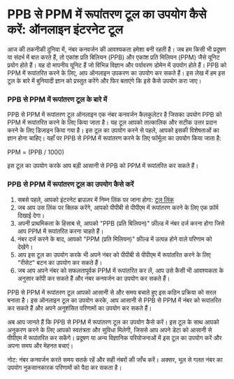 PPB से PPM में रूपांतरण टूल का उपयोग कैसे करें: ऑनलाइन इंटरनेट टूल
==================================================================

आज की तकनीकी दुनिया में, नंबर कनवर्जन की आवश्यकता हमेशा बनी रहती है। जब हम किसी भी प्रदूषण या संदर्भ में बात करते हैं, तो एकांश प्रति बिलियन (PPB) और एकांश प्रति मिलियन (PPM) जैसे यूनिट प्रयोग होते हैं। यह दो मापनीय यूनिट हैं जो विभिन्न विज्ञान और पर्यावरण डोमेन में उपयोग होते हैं। PPB को PPM में रूपांतरित करने के लिए, आप ऑनलाइन उपकरण का उपयोग कर सकते हैं। इस लेख में हम इस टूल के बारे में बुनियादी ज्ञान को प्रस्तुत करेंगे और फिर बताएंगे कि इसे कैसे उपयोग करा जाए।

### PPB से PPM में रूपांतरण टूल के बारे में

PPB से PPM में रूपांतरण टूल ऑनलाइन एक नंबर कनवर्जन कैलकुलेटर है जिसका उपयोग PPB को PPM में रूपांतरित करने के लिए किया जाता है। यह टूल आपको तात्कालिक और सटीक उत्तर प्रदान करने के लिए डिजाइन किया गया है। इस टूल का उपयोग करने से पहले, आपको इसकी विशेषताओं का ज्ञान होना चाहिए। यहाँ पर PPB से PPM में रूपांतरण करने के लिए फॉर्मूला का उपयोग किया जाता है:

PPM = (PPB / 1000)

इस टूल का उपयोग करके आप बड़ी आसानी से PPB को PPM में रूपांतरित कर सकते हैं।

### PPB से PPM में रूपांतरण टूल का उपयोग कैसे करें

1. सबसे पहले, आपको इंटरनेट ब्राउज़र में निम्न लिंक पर जाना होगा: [टूल लिंक](https://www.onlinecalculatorsfree.com/hi/convert/ppb-to-ppm.html)
2. जब आप उस लिंक पर क्लिक करेंगे, आपको पीपीबी से पीपीएम में रूपांतरण करने के लिए एक फ़ॉर्म दिखाई देगा।
3. अपनी प्राथमिकता के हिसाब से, आपको "PPB (प्रति बिलियन)" फ़ील्ड में नंबर दर्ज करना होगा जिसे आप PPM में रूपांतरित करना चाहते हैं।
4. नंबर दर्ज करने के बाद, आपको "PPM (प्रति मिलियन)" फ़ील्ड में उत्पन्न होने वाले परिणाम को देखेंगे।
5. आप इस टूल का उपयोग करके भी अपने नंबर को पीपीबी से पीपीएम में रूपांतरित करने के लिए "रीसेट" बटन का उपयोग कर सकते हैं।
6. जब आप अपने नंबर को सफलतापूर्वक PPM में रूपांतरित कर लें, आप उसे कैसी भी आवश्यकता के अनुसार कॉपी कर सकते हैं और नंबर कनवर्जन का उपयोग कर सकते हैं।

PPB से PPM में रूपांतरण टूल आपको आसानी से और समय बचाते हुए इस कठिन प्रक्रिया को सरल बनाता है। इस ऑनलाइन टूल का उपयोग करके, आप आसानी से PPB से PPM में नंबर को रूपांतरित कर सकते हैं और अपने अनुशंसित परिणामों का उपयोग कर सकते हैं।

अब आप जानते हैं कि PPB से PPM में रूपांतरण टूल का उपयोग कैसे करें। इस टूल के साथ आपको अनुकरण करने के लिए आपको स्वतंत्रता और सुविधा मिलेगी, जिससे आप अपने डेटा को आसानी से पीपीएम में रूपांतरित कर सकेंगे। प्रदूषण या अन्य विज्ञानिक परियोजनाओं में इस टूल का उपयोग करें और अपना समय और मेहनत बचाएं।

नोट: नंबर कनवर्जन करते समय सतर्क रहें और सही नंबरों की जाँच करें। अक्सर, भूल से गलत नंबर का उपयोग नुकसानकारक परिणामों को पैदा कर सकता है।